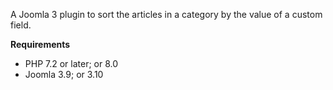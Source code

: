 A Joomla 3 plugin to sort the articles in a category by the value of a custom field.

**Requirements**
* PHP 7.2 or later; or 8.0
* Joomla 3.9; or 3.10
